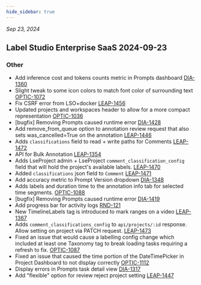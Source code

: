 ```yaml
---
hide_sidebar: true
---
```


*Sep 23, 2024*

## Label Studio Enterprise SaaS 2024-09-23
### Other
- Add inference cost and tokens counts metric in Prompts dashboard [DIA-1360](https://humansignal.atlassian.net/browse/DIA-1360)
- Slight tweak to some icon colors to match font color of surrounding text [OPTIC-1072](https://humansignal.atlassian.net/browse/OPTIC-1072)
- Fix CSRF error from LSO+docker [LEAP-1456](https://humansignal.atlassian.net/browse/LEAP-1456)
- Updated projects and workspaces header to allow for a more compact representation [OPTIC-1036](https://humansignal.atlassian.net/browse/OPTIC-1036)
- [bugfix] Removing Prompts caused runtime error [DIA-1428](https://humansignal.atlassian.net/browse/DIA-1428)
- Add remove_from_queue option to annotation review request that also sets was_cancelled=True on the annotation [LEAP-1446](https://humansignal.atlassian.net/browse/LEAP-1446)
- Adds `classifications` field to read + write paths for Comments [LEAP-1472](https://humansignal.atlassian.net/browse/LEAP-1472)
- API for Bulk Annotation [LEAP-1354](https://humansignal.atlassian.net/browse/LEAP-1354)
- Adds LseProject admin + LseProject `comment_classification_config` field that will hold the project's available labels. [LEAP-1470](https://humansignal.atlassian.net/browse/LEAP-1470)
- Added `classifications` json field to `Comment` [LEAP-1471](https://humansignal.atlassian.net/browse/LEAP-1471)
- Add accuracy metric to Prompt Version dropdown [DIA-1348](https://humansignal.atlassian.net/browse/DIA-1348)
- Adds labels and duration time to the annotation info tab for selected time segments. [OPTIC-1088](https://humansignal.atlassian.net/browse/OPTIC-1088)
- [bugfix] Removing Prompts caused runtime error [DIA-1419](https://humansignal.atlassian.net/browse/DIA-1419)
- Add progress bar for activity logs [RND-121](https://humansignal.atlassian.net/browse/RND-121)
- New TimelineLabels tag is introduced to mark ranges on a video [LEAP-1367](https://humansignal.atlassian.net/browse/LEAP-1367)
- Adds `comment_classifications_config` to `api/projects/:id` response. Allow setting on project via PATCH request. [LEAP-1473](https://humansignal.atlassian.net/browse/LEAP-1473)
- Fixed an issue that would cause a labelling config change which included at least one Taxonomy tag to break loading tasks requiring a refresh to fix. [OPTIC-1087](https://humansignal.atlassian.net/browse/OPTIC-1087)
- Fixed an issue that caused the time portion of the DateTimePicker in Project Dashboard to not display correctly [OPTIC-1112](https://humansignal.atlassian.net/browse/OPTIC-1112)
- Display errors in Prompts task detail view [DIA-1317](https://humansignal.atlassian.net/browse/DIA-1317)
- Add "flexible" option for review reject project setting [LEAP-1447](https://humansignal.atlassian.net/browse/LEAP-1447)

